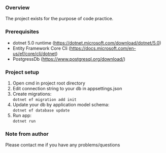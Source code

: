 ﻿### Overview
The project exists for the purpose of code practice.

### Prerequisites
- dotnet 5.0 runtime (https://dotnet.microsoft.com/download/dotnet/5.0)
- Entity Framework Core Cli (https://docs.microsoft.com/en-us/ef/core/cli/dotnet)
- PostgressDb (https://www.postgresql.org/download/)

### Project setup
1. Open cmd in project root directory
2. Edit connection string to your db in appsettings.json
3. Create migrations:<br> ``dotnet ef migration add init``
4. Update your db by application model schema:<br> ``dotnet ef database update``
5. Run app:<br> ``dotnet run``

### Note from author
Please contact me if you have any problems/questions